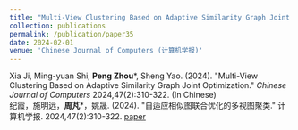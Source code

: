 ```yaml
---
title: "Multi-View Clustering Based on Adaptive Similarity Graph Joint Optimization (自适应相似图联合优化的多视图聚类)"
collection: publications
permalink: /publication/paper35
date: 2024-02-01
venue: 'Chinese Journal of Computers (计算机学报)'
---
```


Xia Ji, Ming-yuan Shi, **Peng Zhou***, Sheng Yao. (2024). &quot;Multi-View Clustering Based on Adaptive Similarity Graph Joint Optimization.&quot; <i>Chinese Journal of Computers</i> 2024,47(2):310-322. (In Chinese) <br/>纪霞，施明远，**周芃***，姚晟. (2024). &quot;自适应相似图联合优化的多视图聚类.&quot; 计算机学报. 2024,47(2):310-322. [paper](http://Doctor-Nobody.github.io/papers/计算机学报2024.pdf) 
